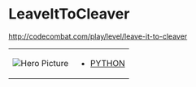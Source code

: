 # LeaveItToCleaver 

http://codecombat.com/play/level/leave-it-to-cleaver
<table>
<tr>
<td>

![Hero Picture](hero.png?raw=true "Hero Picture")

</td>
<td>
<ul>
<li>

[PYTHON](LeaveItToCleaver.py)

</li>
</td>
</tr>
<table>
